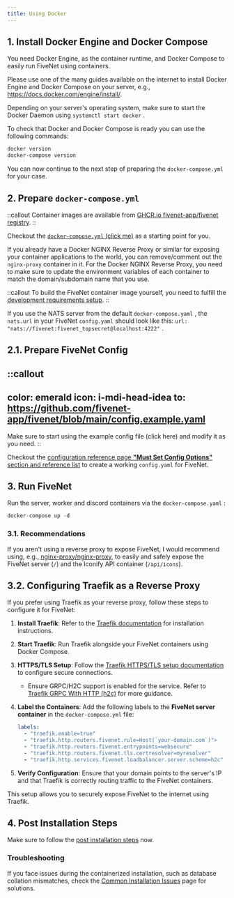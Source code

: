 ```yaml
---
title: Using Docker
---
```


## 1. Install Docker Engine and Docker Compose

You need Docker Engine, as the container runtime, and Docker Compose to easily run FiveNet using containers.

Please use one of the many guides available on the internet to install Docker Engine and Docker Compose on your server, e.g., <https://docs.docker.com/engine/install/>.

Depending on your server's operating system, make sure to start the Docker Daemon using `systemctl start docker` .

To check that Docker and Docker Compose is ready you can use the following commands:

```bash
docker version
docker-compose version
```

You can now continue to the next step of preparing the `docker-compose.yml` for your case.

## 2. Prepare `docker-compose.yml`

::callout
Container images are available from [GHCR.io fivenet-app/fivenet registry](https://github.com/fivenet-app/fivenet/pkgs/container/fivenet).
::

Checkout the [`docker-compose.yml` (click me)](https://github.com/fivenet-app/fivenet/blob/main/docker-compose.yaml) as a starting point for you.

If you already have a Docker NGINX Reverse Proxy or similar for exposing your container applications to the world, you can remove/comment out the `nginx-proxy` container in it.
For the Docker NGINX Reverse Proxy, you need to make sure to update the environment variables of each container to match the domain/subdomain name that you use.

::callout
To build the FiveNet container image yourself, you need to fulfill the [development requirements setup](/getting-started/requirements#development).
::

If you use the NATS server from the default `docker-compose.yaml` , the `nats.url` in your FiveNet `config.yaml` should look like this: `url: "nats://fivenet:fivenet_topsecret@localhost:4222"` .

## 2.1. Prepare FiveNet Config

::callout
---
color: emerald
icon: i-mdi-head-idea
to: https://github.com/fivenet-app/fivenet/blob/main/config.example.yaml
---
Make sure to start using the example config file (click here) and modify it as you need.
::

Checkout the [configuration reference page **"Must Set Config Options"** section and reference list](../configuration/config-reference#must-set-config-options) to create a working `config.yaml` for FiveNet.

## 3. Run FiveNet

Run the server, worker and discord containers via the `docker-compose.yaml` :

```js
docker-compose up -d
```

### 3.1. Recommendations

If you aren't using a reverse proxy to expose FiveNet, I would recommend using, e.g., [nginx-proxy/nginx-proxy](https://github.com/nginx-proxy/nginx-proxy), to easily and safely expose the FiveNet server (`/`) and the Iconify API container (`/api/icons`).

## 3.2. Configuring Traefik as a Reverse Proxy

If you prefer using Traefik as your reverse proxy, follow these steps to configure it for FiveNet:

1. **Install Traefik**: Refer to the [Traefik documentation](https://doc.traefik.io/traefik/getting-started/installation/) for installation instructions.

2. **Start Traefik**: Run Traefik alongside your FiveNet containers using Docker Compose.

3. **HTTPS/TLS Setup**: Follow the [Traefik HTTPS/TLS setup documentation](https://doc.traefik.io/traefik/https/tls/) to configure secure connections.
    - Ensure GRPC/H2C support is enabled for the service. Refer to [Traefik GRPC With HTTP (h2c)](https://doc.traefik.io/traefik/user-guides/grpc/#with-http-h2c) for more guidance.

4. **Label the Containers**: Add the following labels to the **FiveNet server container** in the `docker-compose.yml` file:
   ```yaml
   labels:
     - "traefik.enable=true"
     - "traefik.http.routers.fivenet.rule=Host(`your-domain.com`)">
     - "traefik.http.routers.fivenet.entrypoints=websecure"
     - "traefik.http.routers.fivenet.tls.certresolver=myresolver"
     - "traefik.http.services.fivenet.loadbalancer.server.scheme=h2c"
   ```

5. **Verify Configuration**: Ensure that your domain points to the server's IP and that Traefik is correctly routing traffic to the FiveNet containers.

This setup allows you to securely expose FiveNet to the internet using Traefik.

## 4. Post Installation Steps

Make sure to follow the [post installation steps](post-install-steps) now.

### Troubleshooting

If you face issues during the containerized installation, such as database collation mismatches, check the [Common Installation Issues](../4.configuration/common-installation-issues.md) page for solutions.

